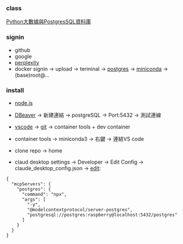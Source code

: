 ### class
[Python大數據與PostgresSQL資料庫](https://github.com/roberthsu2003/__2025_06_29_chihlee_postgres__)
### signin
* github
* google
* [perplexity](https://www.perplexity.ai/)
* docker
signin -> upload -> terminal -> [postgres](https://github.com/roberthsu2003/python-SQLite-MySQL/tree/master/postgresSQL#docker-%E5%AE%89%E8%A3%9D) -> [miniconda](https://github.com/roberthsu2003/python/tree/master/%E4%BD%BF%E7%94%A8Dock%E5%AE%B9%E5%99%A8%E9%96%8B%E7%99%BC#%E6%AD%A5%E9%A9%9F2-%E5%BB%BA%E7%AB%8B%E5%AE%B9%E5%99%A8) -> (base)root@...

### install
* [node.js](https://nodejs.org/zh-tw)
* [DBeaver](https://dbeaver.io/) -> 新建連結 -> postgreSQL -> Port:5432 -> 測試連線
* [vscode](https://code.visualstudio.com/) -> [git](https://github.com/roberthsu2003/python/tree/master/vscode%E8%A8%AD%E5%AE%9A) -> container tools + dev container
* container tools -> miniconda3 -> 右鍵 -> 連結VS code
* clone repo -> home

* claud desktop
settings -> Developer -> Edit Config -> claude_desktop_config.json -> [edit](https://github.com/modelcontextprotocol/servers/tree/2025.4.24/src/postgres):
```
{
  "mcpServers": {
    "postgres": {
      "command": "npx",
      "args": [
        "-y",
        "@modelcontextprotocol/server-postgres",
        "postgresql://postgres:raspberry@localhost:5432/postgres"
      ]
    }
  }
}
```
